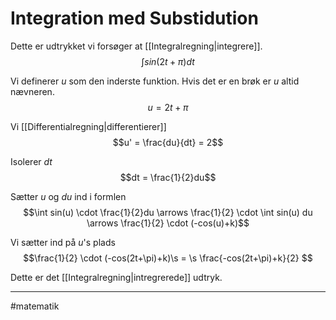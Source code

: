 # Integration med Substidution

Dette er udtrykket vi forsøger at [[Integralregning|integrere]].
$$\int sin(2t + \pi) dt$$

Vi definerer $u$ som den inderste funktion. Hvis det er en brøk er $u$ altid nævneren.
$$u = 2t + \pi$$

Vi [[Differentialregning|differentierer]]
$$u' = \frac{du}{dt} = 2$$

Isolerer $dt$
$$dt = \frac{1}{2}du$$

Sætter $u$ og $du$ ind i formlen
$$\int sin(u) \cdot \frac{1}{2}du \arrows \frac{1}{2} \cdot \int sin(u) du \arrows \frac{1}{2} \cdot (-cos(u)+k)$$

Vi sætter ind på $u$'s plads
$$\frac{1}{2} \cdot (-cos(2t+\pi)+k)\s = \s \frac{-cos(2t+\pi)+k}{2} $$

Dette er det [[Integralregning|intregrerede]] udtryk.

---
#matematik 
